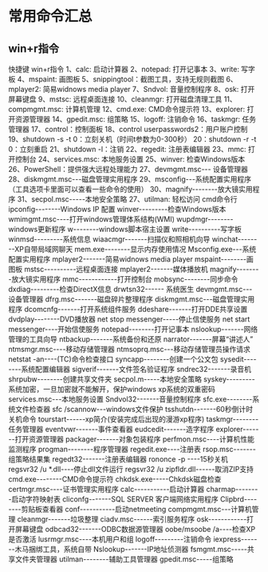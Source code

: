 # 常用命令汇总

<meta name="referrer" content="never" />
<meta name="keywords" content="常用命令汇总" />
<meta name="description" content="常用命令汇总" />
<link rel="stylesheet" href="base.css">

## win+r指令

快捷键
	win+r指令
		1、calc: 启动计算器 
		2、notepad: 打开记事本 
		3、write: 写字板 
		4、mspaint: 画图板 
		5、snippingtool：截图工具，支持无规则截图 
		6、mplayer2: 简易widnows media player 
		7、Sndvol: 音量控制程序 
		8、osk: 打开屏幕键盘 
		9、mstsc: 远程桌面连接 
		10、cleanmgr: 打开磁盘清理工具 
		11、compmgmt.msc: 计算机管理 
		12、cmd.exe: CMD命令提示符 
		13、explorer: 打开资源管理器 
		14、gpedit.msc: 组策略 
		15、logoff: 注销命令 
		16、taskmgr: 任务管理器 
		17、control：控制面板 
		18、control userpasswords2：用户账户控制 
		19、shutdown -s -t 0：立刻关机（时间t参数为0-300秒） 
		20：shutdown -r -t 0：立刻重启 
		21、shutdown -l：注销 
		22、regedit: 注册表编辑器 
		23、mmc: 打开控制台 
		24、services.msc: 本地服务设置 
		25、winver: 检查Windows版本 
		26、PowerShell：提供强大远程处理能力 
		27、devmgmt.msc--- 设备管理器 
		28、diskmgmt.msc---磁盘管理实用程序 
		29、msconfig---系统配置实用程序（工具选项卡里面可以查看一些命令的使用） 
		30、magnify--------放大镜实用程序 
		31、secpol.msc-----本地安全策略 
		27、utilman: 轻松访问
	cmd命令行
		ipconfig--------Windows IP 配置
		winver---------检查Windows版本
		wmimgmt.msc----打开windows管理体系结构(WMI)
		wupdmgr--------windows更新程序
		w--------windows脚本宿主设置
		write----------写字板
		winmsd---------系统信息
		wiaacmgr-------扫描仪和照相机向导
		winchat--------XP自带局域网聊天
		mem.exe--------显示内存使用情况
		Msconfig.exe---系统配置实用程序
		mplayer2-------简易widnows media player
		mspaint--------画图板
		mstsc----------远程桌面连接
		mplayer2-------媒体播放机
		magnify--------放大镜实用程序
		mmc------------打开控制台
		mobsync--------同步命令
		dxdiag---------检查DirectX信息
		drwtsn32------ 系统医生
		devmgmt.msc--- 设备管理器
		dfrg.msc-------磁盘碎片整理程序
		diskmgmt.msc---磁盘管理实用程序
		dcomcnfg-------打开系统组件服务
		ddeshare-------打开DDE共享设置
		dvdplay--------DVD播放器
		net stop messenger-----停止信使服务
		net start messenger----开始信使服务
		notepad--------打开记事本
		nslookup-------网络管理的工具向导
		ntbackup-------系统备份和还原
		narrator-------屏幕“讲述人”
		ntmsmgr.msc----移动存储管理器
		ntmsoprq.msc---移动存储管理员操作请求
		netstat -an----(TC)命令检查接口
		syncapp--------创建一个公文包
		sysedit--------系统配置编辑器
		sigverif-------文件签名验证程序
		sndrec32-------录音机
		shrpubw--------创建共享文件夹
		secpol.m-----本地安全策略
		syskey---------系统加密，一旦加密就不能解开，保护windows xp系统的双重密码
		services.msc---本地服务设置
		Sndvol32-------音量控制程序
		sfc.exe--------系统文件检查器
		sfc /scannow---windows文件保护
		tsshutdn-------60秒倒计时关机命令
		tourstart------xp简介(安装完成后出现的漫游xp程序)
		taskmgr--------任务管理器
		eventvwr-------事件查看器
		eudcedit-------造字程序
		explorer-------打开资源管理器
		packager-------对象包装程序
		perfmon.msc----计算机性能监测程序
		progman--------程序管理器
		regedit.exe----注册表
		rsop.msc-------组策略结果集
		regedt32-------注册表编辑器
		rononce -p ----15秒关机
		regsvr32 /u *.dll----停止dll文件运行
		regsvr32 /u zipfldr.dll------取消ZIP支持
		cmd.exe--------CMD命令提示符
		chkdsk.exe-----Chkdsk磁盘检查
		certmgr.msc----证书管理实用程序
		calc-----------启动计算器
		charmap--------启动字符映射表
		cliconfg-------SQL SERVER 客户端网络实用程序
		Clipbrd--------剪贴板查看器
		conf-----------启动netmeeting
		compmgmt.msc---计算机管理
		cleanmgr-------垃圾整理
		ciadv.msc------索引服务程序
		osk------------打开屏幕键盘
		odbcad32-------ODBC数据源管理器
		oobe/msoobe /a----检查XP是否激活
		lusrmgr.msc----本机用户和组
		logoff---------注销命令
		iexpress-------木马捆绑工具，系统自带
		Nslookup-------IP地址侦测器
		fsmgmt.msc-----共享文件夹管理器
		utilman--------辅助工具管理器
		gpedit.msc-----组策略